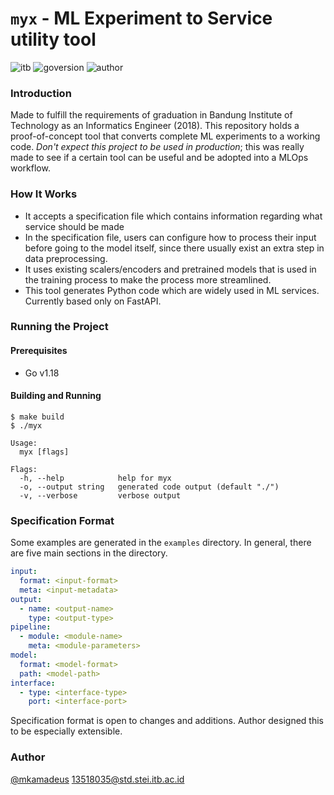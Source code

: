 # `myx` - ML Experiment to Service utility tool

![itb](https://shields.io/badge/made%20for-ITB-blue?style=flat)
![goversion](https://shields.io/badge/version-1.18-blue?logo=go&style=flat)
![author](https://shields.io/badge/-mkamadeus-black?logo=github&style=flat)

### Introduction

Made to fulfill the requirements of graduation in Bandung Institute of Technology as an Informatics Engineer (2018).
This repository holds a proof-of-concept tool that converts complete ML experiments to a working code.
_Don't expect this project to be used in production_; this was really made to see if a certain tool can be useful and be adopted into a MLOps workflow.

### How It Works

- It accepts a specification file which contains information regarding what service should be made
- In the specification file, users can configure how to process their input before going to the model itself, since there usually exist an extra step in data preprocessing.
- It uses existing scalers/encoders and pretrained models that is used in the training process to make the process more streamlined.
- This tool generates Python code which are widely used in ML services. Currently based only on FastAPI.

### Running the Project

#### Prerequisites

- Go v1.18

#### Building and Running

```
$ make build
$ ./myx

Usage:
  myx [flags]

Flags:
  -h, --help            help for myx
  -o, --output string   generated code output (default "./")
  -v, --verbose         verbose output
```

### Specification Format

Some examples are generated in the `examples` directory.
In general, there are five main sections in the directory.

```yaml
input:
  format: <input-format>
  meta: <input-metadata>
output:
  - name: <output-name>
    type: <output-type>
pipeline:
  - module: <module-name>
    meta: <module-parameters>
model:
  format: <model-format>
  path: <model-path>
interface:
  - type: <interface-type>
    port: <interface-port>
```

Specification format is open to changes and additions.
Author designed this to be especially extensible.

### Author

[@mkamadeus](https://github.com/mkamadeus)
[13518035@std.stei.itb.ac.id](mailto:13518035@std.stei.itb.ac.id)
